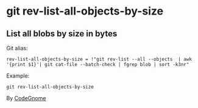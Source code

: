# git rev-list-all-objects-by-size

## List all blobs by size in bytes

Git alias:

```git
rev-list-all-objects-by-size = !"git rev-list --all --objects  | awk '{print $1}'| git cat-file --batch-check | fgrep blob | sort -k3nr"
```

Example:

```shell
git rev-list-all-objects-by-size
```

By [CodeGnome](http://www.codegnome.com/)
